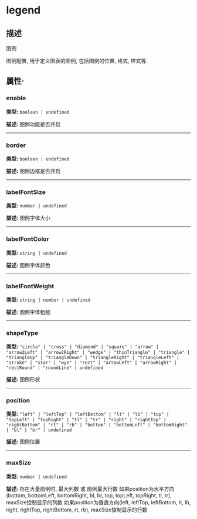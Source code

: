 # legend
## 描述
图例

图例配置, 用于定义图表的图例, 包括图例的位置, 格式, 样式等.


## 属性·

### enable

**类型:** `boolean | undefined`

**描述:**
图例功能是否开启

---

### border

**类型:** `boolean | undefined`

**描述:**
图例边框是否开启

---

### labelFontSize

**类型:** `number | undefined`

**描述:**
图例字体大小

---

### labelFontColor

**类型:** `string | undefined`

**描述:**
图例字体颜色

---

### labelFontWeight

**类型:** `string | number | undefined`

**描述:**
图例字体粗细

---

### shapeType

**类型:** `"circle" | "cross" | "diamond" | "square" | "arrow" | "arrow2Left" | "arrow2Right" | "wedge" | "thinTriangle" | "triangle" | "triangleUp" | "triangleDown" | "triangleRight" | "triangleLeft" | "stroke" | "star" | "wye" | "rect" | "arrowLeft" | "arrowRight" | "rectRound" | "roundLine" | undefined`

**描述:**
图例形状

---

### position

**类型:** `"left" | "leftTop" | "leftBottom" | "lt" | "lb" | "top" | "topLeft" | "topRight" | "tl" | "tr" | "right" | "rightTop" | "rightBottom" | "rt" | "rb" | "bottom" | "bottomLeft" | "bottomRight" | "bl" | "br" | undefined`

**描述:**
图例位置

---

### maxSize

**类型:** `number | undefined`

**描述:**
存在大量图例时, 最大列数 或 图例最大行数
如果position为水平方向(bottom, bottomLeft, bottomRight, bl, br, top, topLeft, topRight, tl, tr), maxSize控制显示的列数
如果position为垂直方向(left, leftTop, leftBottom, lt, lb, right, rightTop, rightBottom, rt, rb), maxSize控制显示的行数